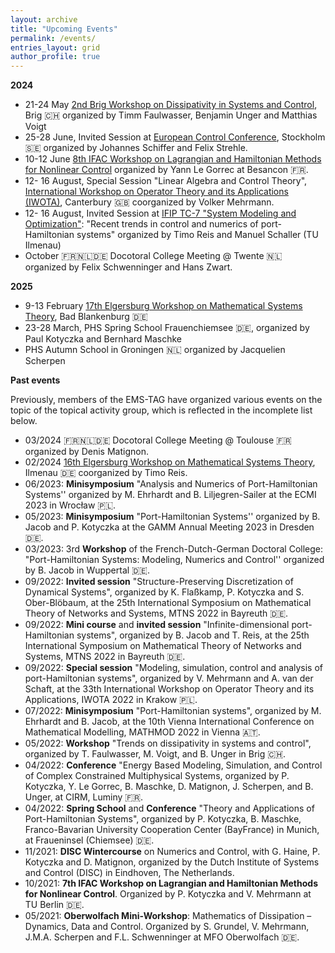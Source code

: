 ```yaml
---
layout: archive
title: "Upcoming Events"
permalink: /events/
entries_layout: grid
author_profile: true 
---
```



  
**2024**

- 21-24 May [2nd Brig Workshop on Dissipativity in Systems and Control](https://fernuni.ch/event/second-brig-workshop-on-dissipativity-in-systems-and-control), Brig :switzerland: organized by Timm Faulwasser, Benjamin Unger and Matthias Voigt
- 25-28 June, Invited Session at [European Control Conference](https://ecc24.euca-ecc.org), Stockholm :sweden: organized by Johannes Schiffer and Felix Strehle.
- 10-12 June [8th IFAC Workshop on Lagrangian and Hamiltonian Methods for Nonlinear Control](https://conferences.ifac-control.org/lhmnc24/) organized by Yann Le Gorrec at Besancon :fr:.
- 12- 16 August, Special Session "Linear Algebra and Control Theory", [International Workshop on Operator Theory and its Applications (IWOTA)](https://www.lancaster.ac.uk/maths/iwotauk2021/), Canterbury :uk: coorganized by Volker Mehrmann.
- 12- 16 August, Invited Session at [IFIP TC-7 "System Modeling and Optimization"](https://www.conferences.uni-hamburg.de/event/301/): "Recent trends in control and numerics of port-Hamiltonian systems" organized by Timo Reis and Manuel Schaller (TU Ilmenau)
- October :fr::netherlands::de: Docotoral College Meeting @ Twente :netherlands: organized by Felix Schwenninger and Hans Zwart.

**2025**

- 9-13 February [17th Elgersburg Workshop on Mathematical Systems Theory](https://www.tu-ilmenau.de/systpde/elgersburg-workshop), Bad Blankenburg :de:
- 23-28 March, PHS Spring School Frauenchiemsee :de:,  organized by Paul Kotyczka and Bernhard Maschke
- PHS Autumn School in Groningen 🇳🇱 organized by Jacquelien Scherpen


**Past events**

Previously, members of the EMS-TAG have organized various events on the topic of the topical activity group, which is reflected in the incomplete list below.

- 03/2024 :fr::netherlands::de: Docotoral College Meeting @ Toulouse :fr: organized by Denis Matignon.
- 02/2024 [16th Elgersburg Workshop on Mathematical Systems Theory](https://www.tu-ilmenau.de/systpde/elgersburg-workshop), Ilmenau :de: coorganized by Timo Reis.
- 06/2023: **Minisymposium** "Analysis and Numerics of Port-Hamiltonian Systems'' organized by M. Ehrhardt and B. Liljegren-Sailer at the ECMI 2023 in Wrocław :poland:.
- 05/2023:  **Minisymposium** "Port-Hamiltonian Systems'' organized by B. Jacob and  P. Kotyczka at the GAMM Annual Meeting 2023 in Dresden :de:.
- 03/2023: 3rd **Workshop** of the  French-Dutch-German Doctoral College: "Port-Hamiltonian Systems: Modeling, Numerics and Control'' organized by B.  Jacob in Wuppertal :de:.
- 09/2022: **Invited session** "Structure-Preserving Discretization of Dynamical Systems", organized by K. Flaßkamp, P. Kotyczka and S. Ober-Blöbaum,  at the 25th  International Symposium on Mathematical Theory of Networks and Systems, MTNS 2022 in Bayreuth :de:.
- 09/2022: **Mini course** and **invited session** "Infinite-dimensional port-Hamiltonian systems", organized by B. Jacob and T. Reis, at the 25th International Symposium on Mathematical Theory of Networks and Systems, MTNS 2022 in Bayreuth :de:.
- 09/2022: **Special session** "Modeling, simulation, control and analysis of port-Hamiltonian systems", organized by V. Mehrmann and A. van der Schaft, at the 33th International Workshop on Operator Theory and its Applications, IWOTA 2022 in Krakow :poland:.
- 07/2022: **Minisymposium**  "Port-Hamiltonian systems", organized by  M. Ehrhardt and B. Jacob,  at the 10th Vienna International Conference on Mathematical Modelling, MATHMOD 2022 in Vienna :austria:.
- 05/2022: **Workshop** "Trends on dissipativity in systems and control", organized by T. Faulwasser, M. Voigt, and B. Unger in Brig :switzerland:.
- 04/2022:  **Conference** "Energy Based Modeling, Simulation, and Control of Complex Constrained Multiphysical Systems, organized by P. Kotyczka, Y. Le Gorrec, B. Maschke, D. Matignon, J. Scherpen, and B. Unger, at CIRM, Luminy :fr:.
- 04/2022:  **Spring School** and **Conference** "Theory and Applications of Port-Hamiltonian Systems", organized by P. Kotyczka, B. Maschke, Franco-Bavarian University Cooperation Center (BayFrance) in Munich, at Fraueninsel (Chiemsee) :de:.
- 11/2021: **DISC Wintercourse** on Numerics and Control, with G. Haine, P. Kotyczka and D. Matignon, organized by the Dutch Institute of Systems and Control (DISC) in Eindhoven, The Netherlands.
- 10/2021:  **7th IFAC Workshop on Lagrangian and Hamiltonian Methods for Nonlinear Control**. Organized by P. Kotyczka and V. Mehrmann at TU Berlin :de:.
- 05/2021:  **Oberwolfach Mini-Workshop**: Mathematics of Dissipation – Dynamics, Data and Control. Organized by S. Grundel, V. Mehrmann, J.M.A. Scherpen and F.L. Schwenninger at MFO Oberwolfach :de:.


